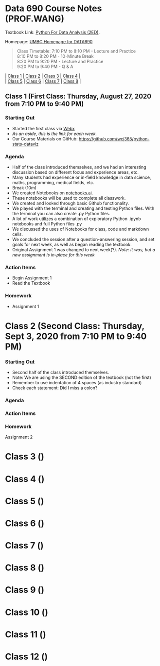# Data 690 Course Notes (PROF.WANG)

Textbook Link:
[Python For Data Analysis (2ED)](https://www.programmer-books.com/wp-content/uploads/2019/04/Python-for-Data-Analysis-2nd-Edition.pdf).

Homepage:
[UMBC Homepage for DATA690](https://blackboard.umbc.edu/ultra/courses/_58304_1/cl/outline)

> Class Timetable:
> 7:10 PM to 8:10 PM - Lecture and Practice  
> 8:10 PM to 8:20 PM - 10-Minute Break  
> 8:20 PM to 9:20 PM - Lecture and Practice  
> 9:20 PM to 9:40 PM - Q & A  

| [Class 1](#class-1) | [Class 2](#class-2) | [Class 3](#class-3) | [Class 4](#class-4) |  
| [Class 5](#class-5) | [Class 6](#class-6) | [Class 7](#class-7) | [Class 8](#class-8) |

<a name="class-1"></a>
## Class 1 (First Class: Thursday, August 27, 2020 from 7:10 PM to 9:40 PM)
### Starting Out
- Started the first class via [Webx](https://umbc.webex.com/meet/jaywang)
- *As an aside, this is the link for each week.*
- Our Course Materials on GitHub:  https://github.com/wcj365/python-stats-dataviz

### Agenda
- Half of the class introduced themselves, and we had an interesting discussion based on different focus and experience areas, etc.
- Many students had experience or in-field knowledge in data science, maths, programming, medical fields, etc.
- Break (10m)
- We created Notebooks on [notebooks.ai](http://www.notebooks.ai).
- These notebooks will be used to complete all classwork.
- We created and looked through basic Github functionality.
- We played with the terminal and creating and testing Python files. With the terminal you can also create .py Python files.
- A lot of work utilizes a combination of exploratory Python .ipynb notebooks and full Python files .py
- We discussed the uses of Notebooks for class, code and markdown cells.
- We concluded the session after a question-answering session, and set goals for next week, as well as began reading the textbook.
- Original Assignment 1 was changed to next week(?). *Note: It was, but a new assignment is in-place for this week*

### Action Items
- Begin Assignment 1
- Read the Textbook

### Homework
- Assignment 1

<a name="class-2"></a>
# Class 2 (Second Class: Thursday, Sept 3, 2020 from 7:10 PM to 9:40 PM)
### Starting Out
- Second half of the class introduced themselves. 
- Note: We are using the SECOND edition of the textbook (not the first)
- Remember to use indentation of 4 spaces (as industry standard)
- Check each statement: Did I miss a colon?

### Agenda
### Action Items
### Homework
Assignment 2

# Class 3 ()
# Class 4 ()
# Class 5 ()
# Class 6 ()
# Class 7 ()
# Class 8 ()
# Class 9 ()
# Class 10 ()
# Class 11 ()
# Class 12 ()

